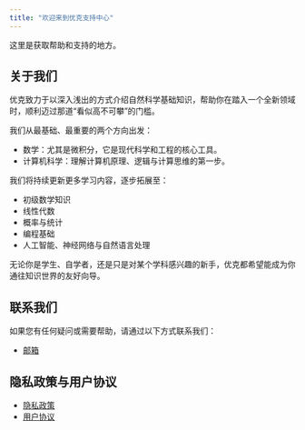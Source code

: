 ```yaml
---
title: "欢迎来到优克支持中心"
---
```


这里是获取帮助和支持的地方。

## 关于我们

优克致力于以深入浅出的方式介绍自然科学基础知识，帮助你在踏入一个全新领域时，顺利迈过那道“看似高不可攀”的门槛。

我们从最基础、最重要的两个方向出发：

- 数学：尤其是微积分，它是现代科学和工程的核心工具。
- 计算机科学：理解计算机原理、逻辑与计算思维的第一步。

我们将持续更新更多学习内容，逐步拓展至：

- 初级数学知识
- 线性代数
- 概率与统计
- 编程基础
- 人工智能、神经网络与自然语言处理

无论你是学生、自学者，还是只是对某个学科感兴趣的新手，优克都希望能成为你通往知识世界的友好向导。

## 联系我们

如果您有任何疑问或需要帮助，请通过以下方式联系我们：

- <a href="mailto:youkre.service@outlook.com">邮箱</a>

## 隐私政策与用户协议

- [隐私政策](https://youkre.github.io/terms/privacy-policy)
- [用户协议](https://youkre.github.io/terms/user-agreement)
